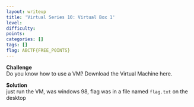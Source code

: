 ```yaml
---
layout: writeup
title: 'Virtual Series 10: Virtual Box 1'
level:
difficulty:
points:
categories: []
tags: []
flag: ABCTF{FREE_P0INTS}
---
```

**Challenge**   
Do you know how to use a VM? Download the Virtual Machine here.

**Solution**   
just run the VM, was windows 98, flag was in a file named `flag.txt` on
the desktop


